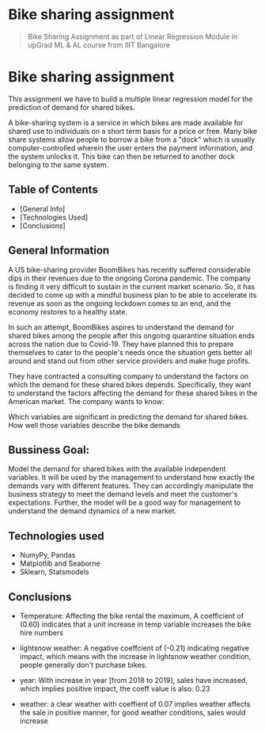 # Bike sharing assignment
> Bike Sharing Assignment as part of Linear Regression Module in upGrad ML & AL course from IIIT Bangalore
# Bike sharing assignment
This assignment we have to build a multiple linear regression model for the prediction of demand for shared bikes.

A bike-sharing system is a service in which bikes are made available for shared use to individuals on a short term basis for a price or free. Many bike share systems allow people to borrow a bike from a "dock" which is usually computer-controlled wherein the user enters the payment information, and the system unlocks it. This bike can then be returned to another dock belonging to the same system.


## Table of Contents
* [General Info]
* [Technologies Used]
* [Conclusions]




## General Information
A US bike-sharing provider BoomBikes has recently suffered considerable dips in their revenues due to the ongoing Corona pandemic. The company is finding it very difficult to sustain in the current market scenario. So, it has decided to come up with a mindful business plan to be able to accelerate its revenue as soon as the ongoing lockdown comes to an end, and the economy restores to a healthy state.

In such an attempt, BoomBikes aspires to understand the demand for shared bikes among the people after this ongoing quarantine situation ends across the nation due to Covid-19. They have planned this to prepare themselves to cater to the people's needs once the situation gets better all around and stand out from other service providers and make huge profits.

They have contracted a consulting company to understand the factors on which the demand for these shared bikes depends. Specifically, they want to understand the factors affecting the demand for these shared bikes in the American market. The company wants to know:

Which variables are significant in predicting the demand for shared bikes.
How well those variables describe the bike demands

## Bussiness Goal:
Model the demand for shared bikes with the available independent variables. It will be used by the management to understand how exactly the demands vary with different features. They can accordingly manipulate the business strategy to meet the demand levels and meet the customer's expectations. Further, the model will be a good way for management to understand the demand dynamics of a new market.
## Technologies used
- NumyPy, Pandas
- Matplotlib and Seaborne
- Sklearn, Statsmodels

## Conclusions
- Temperature: Affecting the bike rental the maximum, A coefficient of (0.60) indicates that a unit increase in temp variable increases the bike hire numbers

- lightsnow weather: A negative coeffcient of (-0.21) indicating negative impact, which means with the increase in lightsnow weather condition, people generally don't purchase bikes.

- year: With increase in year [from 2018 to 2019], sales have increased, which implies positive impact, the coeff value is also: 0.23

- weather: a clear weather with coeffient of 0.07 implies weather affects the sale in positive manner, for good weather conditions, sales would increase



